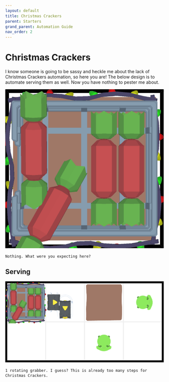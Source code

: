 ```yaml
---
layout: default
title: Christmas Crackers
parent: Starters
grand_parent: Automation Guide
nav_order: 2
---
```


# Christmas Crackers

I know someone is going to be sassy and heckle me about the lack of Christmas Crackers automation, so here you are! The below design is to automate serving them as well. Now you have nothing to pester me about.

![christmas_crackers.png](</assets/images/guide/starters/christmas_crackers.png>)
    
    Nothing. What were you expecting here?

## Serving

![*Automation image of extra*](</assets/images/guide/starters/christmas_crackers_serving.png>)
    
    1 rotating grabber. I guess? This is already too many steps for Christmas Crackers.